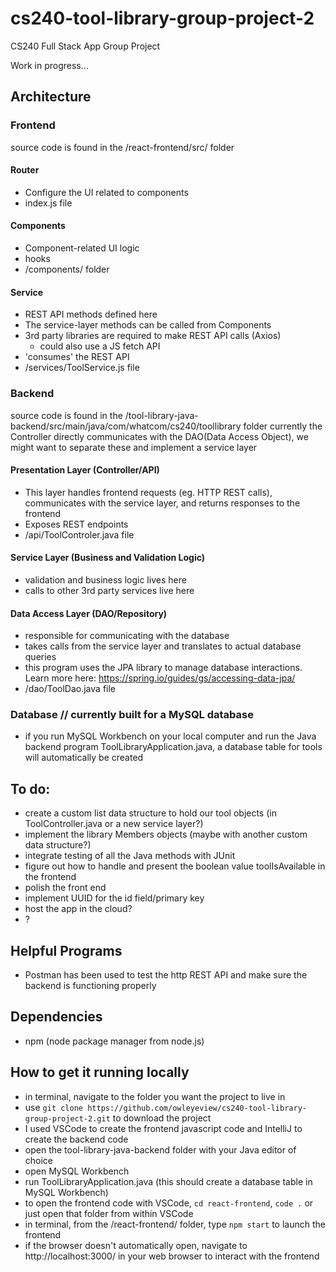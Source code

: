 # cs240-tool-library-group-project-2
CS240 Full Stack App Group Project

Work in progress...

## Architecture
### Frontend
source code is found in the /react-frontend/src/ folder
#### Router
- Configure the UI related to components
- index.js file
#### Components
- Component-related UI logic
- hooks
- /components/ folder
#### Service
- REST API methods defined here
- The service-layer methods can be called from Components
- 3rd party libraries are required to make REST API calls (Axios)
	- could also use a JS fetch API
- 'consumes' the REST API
- /services/ToolService.js file

### Backend 
source code is found in the /tool-library-java-backend/src/main/java/com/whatcom/cs240/toollibrary folder
currently the Controller directly communicates with the DAO(Data Access Object), we might want to separate these and implement a service layer
#### Presentation Layer (Controller/API)
- This layer handles frontend requests (eg. HTTP REST calls), communicates with the service layer, and returns responses to the frontend
- Exposes REST endpoints
- /api/ToolControler.java file
#### Service Layer (Business and Validation Logic)
- validation and business logic lives here
- calls to other 3rd party services live here
#### Data Access Layer (DAO/Repository)
- responsible for communicating with the database
- takes calls from the service layer and translates to actual database queries
- this program uses the JPA library to manage database interactions.  Learn more here: https://spring.io/guides/gs/accessing-data-jpa/
- /dao/ToolDao.java file
### Database // currently built for a MySQL database
- if you run MySQL Workbench on your local computer and run the Java backend program ToolLibraryApplication.java, a database table for tools will automatically be created

## To do:
- create a custom list data structure to hold our tool objects (in ToolController.java or a new service layer?)
- implement the library Members objects (maybe with another custom data structure?)
- integrate testing of all the Java methods with JUnit
- figure out how to handle and present the boolean value toolIsAvailable in the frontend
- polish the front end
- implement UUID for the id field/primary key
- host the app in the cloud?
- ?

## Helpful Programs
- Postman has been used to test the http REST API and make sure the backend is functioning properly

## Dependencies
- npm (node package manager from node.js)

## How to get it running locally
- in terminal, navigate to the folder you want the project to live in
- use `git clone https://github.com/owleyeview/cs240-tool-library-group-project-2.git` to download the project
- I used VSCode to create the frontend javascript code and IntelliJ to create the backend code 
- open the tool-library-java-backend folder with your Java editor of choice
- open MySQL Workbench
- run ToolLibraryApplication.java (this should create a database table in MySQL Workbench)
- to open the frontend code with VSCode, `cd react-frontend`, `code .` or just open that folder from within VSCode
- in terminal, from the /react-frontend/ folder, type `npm start` to launch the frontend
- if the browser doesn't automatically open, navigate to  http://localhost:3000/ in your web browser to interact with the frontend

